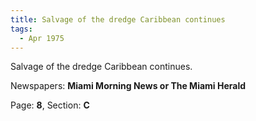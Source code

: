 ```yaml
---  
title: Salvage of the dredge Caribbean continues  
tags:  
  - Apr 1975  
---  
```

  
Salvage of the dredge Caribbean continues.  
  
Newspapers: **Miami Morning News or The Miami Herald**  
  
Page: **8**, Section: **C** 
